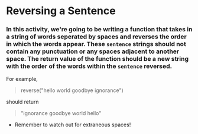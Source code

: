 # Reversing a Sentence

### In this activity, we're going to be writing a function that takes in a string of words seperated by spaces and reverses the order in which the words appear. These `sentence` strings should not contain any punctuation or any spaces adjacent to another space. The return value of the function should be a new string with the order of the words within the `sentence` reversed.

For example, 

> reverse("hello world goodbye ignorance")

should return

> "ignorance goodbye world hello"

* Remember to watch out for extraneous spaces!